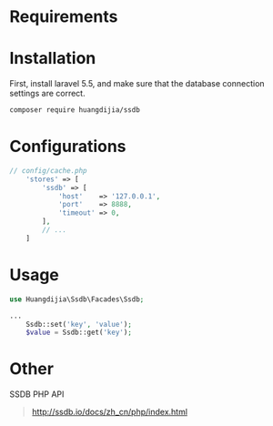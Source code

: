 # Requirements

# Installation

First, install laravel 5.5, and make sure that the database connection settings are correct.

~~~bash
composer require huangdijia/ssdb
~~~

# Configurations

~~~php
// config/cache.php
    'stores' => [
        'ssdb' => [
            'host'    => '127.0.0.1',
            'port'    => 8888,
            'timeout' => 0,
        ],
        // ...
    ]
~~~

# Usage

~~~php
use Huangdijia\Ssdb\Facades\Ssdb;

...
    Ssdb::set('key', 'value');
    $value = Ssdb::get('key');
~~~

# Other

SSDB PHP API

> http://ssdb.io/docs/zh_cn/php/index.html